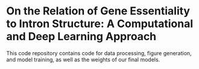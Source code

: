 # On the Relation of Gene Essentiality to Intron Structure: A Computational and Deep Learning Approach
This code repository contains code for data processing, figure generation, and model training, as well as the weights of our final models.
